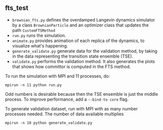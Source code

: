## fts_test

-   `brownian_fts.py` defines the overdamped Langevin dynamics simulator by a class `BrownianParticle` and an optimizer class that updates the path `CustomFTSMethod`
-   `run.py` runs the simulation. 
-   `animate.py` provides animation of each replica of the dynamics, to visualize what's happening. 
-   `generate_validate.py` generate data for the validation method, by taking in the data representing the transition state ensemble (TSE). 
-   `validate.py` performs the validation method. It also generates the plots that shows how committor is computed in the FTS method. 

To run the simulation with MPI and 11 processes, do:

```console
mpirun -n 11 python run.py
```

Odd numbers is desirable because then the TSE ensemble is just the middle process. To improve performance, add a `--bind-to core` flag. 

To generate validation dataset, run with MPI with as many number processes needed. The number of data available multiplies

```console
mpirun -n 10 python generate_validate.py
```
